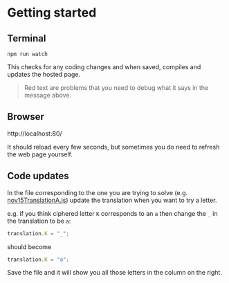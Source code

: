 # Getting started

## Terminal

`npm run watch`

This checks for any coding changes and when saved, compiles and updates the hosted page.

> Red text are problems that you need to debug what it says in the message above.

## Browser

http://localhost:80/

It should reload every few seconds, but sometimes you do need to refresh the web page yourself.

## Code updates

In the file corresponding to the one you are trying to solve (e.g. [nov15TranslationA.js](src\nov15TranslationA.js)) update the translation when you want to try a letter.

e.g. if you think ciphered letter `K` corresponds to an `a` then change the `_` in the translation to be `a`:

~~~javascript
translation.K = "_";
~~~

should become

~~~javascript
translation.K = "a";
~~~

Save the file and it will show you all those letters in the column on the right.


